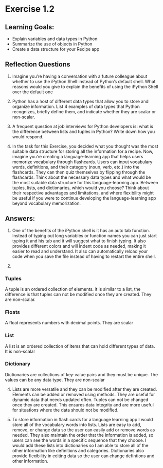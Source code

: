 # Exercise 1.2

## Learning Goals:

- Explain variables and data types in Python
- Summarize the use of objects in Python
- Create a data structure for your Recipe app
  
## Reflection Questions 

1. Imagine you’re having a conversation with a future colleague about whether to use the iPython Shell instead of Python’s default shell. What reasons would you give to explain the benefits of using the iPython Shell over the default one

2. Python has a host of different data types that allow you to store and organize information. List 4 examples of data types that Python recognizes, briefly define them, and indicate whether they are scalar or non-scalar.

3. A frequent question at job interviews for Python developers is: what is the difference between lists and tuples in Python? Write down how you would respond.

4. In the task for this Exercise, you decided what you thought was the most suitable data structure for storing all the information for a recipe. Now, imagine you’re creating a language-learning app that helps users memorize vocabulary through flashcards. Users can input vocabulary words, definitions, and their category (noun, verb, etc.) into the flashcards. They can then quiz themselves by flipping through the flashcards. Think about the necessary data types and what would be the most suitable data structure for this language-learning app. Between tuples, lists, and dictionaries, which would you choose? Think about their respective advantages and limitations, and where flexibility might be useful if you were to continue developing the language-learning app beyond vocabulary memorization.

## Answers:

1. One of the benefits of the iPython shell is it has an auto tab function. Instead of typing out long variables or function names you can just start typing it and his tab and it will suggest what to finish typing. It also provides different colors and will indent code as needed, making it easier to read and understand. It also can automatically reload your code when you save the file instead of having to restart the entire shell.

2.
  ### Tuples
  A tuple is an ordered collection of elements. It is similar to a list, the difference is that tuples can not be modified once they are created. They are non-scalar.

  ### Floats
  A float represents numbers with decimal points. They are scalar

  ### List
  A list is an ordered collection of items that can hold different types of data. It is non-scalar

  ### Dictionary 
  Dictionaries are collections of key-value pairs and they must be unique. The values can be any data type. They are non-scalar

4. Lists are more versatile and they can be modified after they are created. Elements can be added or removed using methods. They are useful for dynamic data that needs updated often. Tuples can not be changed once they are created. This ensures data integrity and are more useful for situations where the data should not be modified.

5. To store information in flash cards for a language learning app I would store all of the vocabulary words into lists. Lists are easy to add, remove, or change data so the user can easily add or remove words as needed. They also maintain the order that the information is added, so users can see the words in a specific sequence that they choose. I would add these lists into dictionaries so I am able to store all of the other information like definitions and categories. Dictionaries also provide flexibility in editing data so the user can change defintions and other information.
